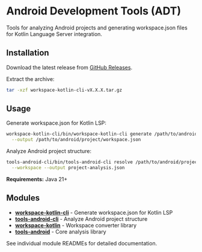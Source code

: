 # Android Development Tools (ADT)

Tools for analyzing Android projects and generating workspace.json files for Kotlin Language Server integration.

## Installation

Download the latest release from [GitHub Releases](https://github.com/yamsergey/yamsergey.adt/releases).

Extract the archive:
```bash
tar -xzf workspace-kotlin-cli-vX.X.X.tar.gz
```

## Usage

Generate workspace.json for Kotlin LSP:
```bash
workspace-kotlin-cli/bin/workspace-kotlin-cli generate /path/to/android/project \
  --output /path/to/android/project/workspace.json
```

Analyze Android project structure:
```bash
tools-android-cli/bin/tools-android-cli resolve /path/to/android/project \
  --workspace --output project-analysis.json
```

**Requirements:** Java 21+

## Modules

- **[workspace-kotlin-cli](workspace-kotlin-cli/)** - Generate workspace.json for Kotlin LSP
- **[tools-android-cli](tools-android-cli/)** - Analyze Android project structure
- **[workspace-kotlin](workspace-kotlin/)** - Workspace converter library
- **[tools-android](tools-android/)** - Core analysis library

See individual module READMEs for detailed documentation.